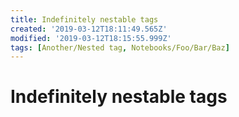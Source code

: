 ```yaml
---
title: Indefinitely nestable tags
created: '2019-03-12T18:11:49.565Z'
modified: '2019-03-12T18:15:55.999Z'
tags: [Another/Nested tag, Notebooks/Foo/Bar/Baz]
---
```


# Indefinitely nestable tags
